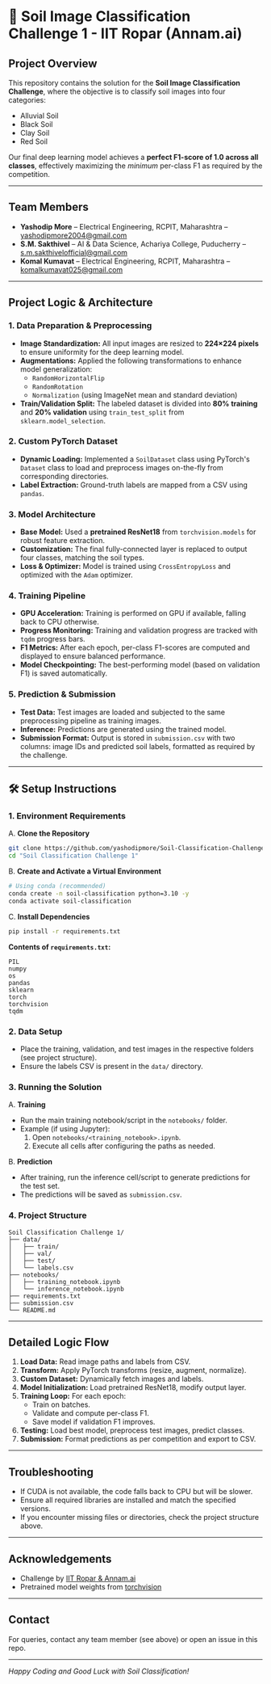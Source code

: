 # 🌱 Soil Image Classification Challenge 1 - IIT Ropar (Annam.ai)

##  Project Overview
This repository contains the solution for the **Soil Image Classification Challenge**, where the objective is to classify soil images into four categories:
- Alluvial Soil
- Black Soil
- Clay Soil
- Red Soil

Our final deep learning model achieves a **perfect F1-score of 1.0 across all classes**, effectively maximizing the *minimum* per-class F1 as required by the competition.

---

##  Team Members
- **Yashodip More** – Electrical Engineering, RCPIT, Maharashtra – yashodipmore2004@gmail.com  
- **S.M. Sakthivel** – AI & Data Science, Achariya College, Puducherry – s.m.sakthivelofficial@gmail.com  
- **Komal Kumavat** – Electrical Engineering, RCPIT, Maharashtra – komalkumavat025@gmail.com

---

##  Project Logic & Architecture

### 1. **Data Preparation & Preprocessing**
- **Image Standardization:** All input images are resized to **224×224 pixels** to ensure uniformity for the deep learning model.
- **Augmentations:** Applied the following transformations to enhance model generalization:
  - `RandomHorizontalFlip`
  - `RandomRotation`
  - `Normalization` (using ImageNet mean and standard deviation)
- **Train/Validation Split:** The labeled dataset is divided into **80% training** and **20% validation** using `train_test_split` from `sklearn.model_selection`.

### 2. **Custom PyTorch Dataset**
- **Dynamic Loading:** Implemented a `SoilDataset` class using PyTorch's `Dataset` class to load and preprocess images on-the-fly from corresponding directories.
- **Label Extraction:** Ground-truth labels are mapped from a CSV using `pandas`.

### 3. **Model Architecture**
- **Base Model:** Used a **pretrained ResNet18** from `torchvision.models` for robust feature extraction.
- **Customization:** The final fully-connected layer is replaced to output four classes, matching the soil types.
- **Loss & Optimizer:** Model is trained using `CrossEntropyLoss` and optimized with the `Adam` optimizer.

### 4. **Training Pipeline**
- **GPU Acceleration:** Training is performed on GPU if available, falling back to CPU otherwise.
- **Progress Monitoring:** Training and validation progress are tracked with `tqdm` progress bars.
- **F1 Metrics:** After each epoch, per-class F1-scores are computed and displayed to ensure balanced performance.
- **Model Checkpointing:** The best-performing model (based on validation F1) is saved automatically.

### 5. **Prediction & Submission**
- **Test Data:** Test images are loaded and subjected to the same preprocessing pipeline as training images.
- **Inference:** Predictions are generated using the trained model.
- **Submission Format:** Output is stored in `submission.csv` with two columns: image IDs and predicted soil labels, formatted as required by the challenge.

---

## 🛠️ Setup Instructions

### 1. Environment Requirements

A. **Clone the Repository**
```bash
git clone https://github.com/yashodipmore/Soil-Classification-Challenge.git
cd "Soil Classification Challenge 1"
```

B. **Create and Activate a Virtual Environment**
```bash
# Using conda (recommended)
conda create -n soil-classification python=3.10 -y
conda activate soil-classification
```

C. **Install Dependencies**
```bash
pip install -r requirements.txt
```
**Contents of `requirements.txt`:**
```
PIL
numpy
os
pandas
sklearn
torch
torchvision
tqdm
```

### 2. Data Setup
- Place the training, validation, and test images in the respective folders (see project structure).
- Ensure the labels CSV is present in the `data/` directory.

### 3. Running the Solution

A. **Training**
- Run the main training notebook/script in the `notebooks/` folder.
- Example (if using Jupyter):
  1. Open `notebooks/<training_notebook>.ipynb`.
  2. Execute all cells after configuring the paths as needed.

B. **Prediction**
- After training, run the inference cell/script to generate predictions for the test set.
- The predictions will be saved as `submission.csv`.

### 4. Project Structure

```
Soil Classification Challenge 1/
├── data/
│   ├── train/
│   ├── val/
│   ├── test/
│   └── labels.csv
├── notebooks/
│   ├── training_notebook.ipynb
│   └── inference_notebook.ipynb
├── requirements.txt
├── submission.csv
└── README.md
```

---

##  Detailed Logic Flow

1. **Load Data:** Read image paths and labels from CSV.
2. **Transform:** Apply PyTorch transforms (resize, augment, normalize).
3. **Custom Dataset:** Dynamically fetch images and labels.
4. **Model Initialization:** Load pretrained ResNet18, modify output layer.
5. **Training Loop:** For each epoch:
   - Train on batches.
   - Validate and compute per-class F1.
   - Save model if validation F1 improves.
6. **Testing:** Load best model, preprocess test images, predict classes.
7. **Submission:** Format predictions as per competition and export to CSV.

---

##  Troubleshooting

- If CUDA is not available, the code falls back to CPU but will be slower.
- Ensure all required libraries are installed and match the specified versions.
- If you encounter missing files or directories, check the project structure above.

---

##  Acknowledgements

- Challenge by [IIT Ropar & Annam.ai](https://annam.ai/)
- Pretrained model weights from [torchvision](https://pytorch.org/vision/stable/index.html)

---

##  Contact

For queries, contact any team member (see above) or open an issue in this repo.

---

*Happy Coding and Good Luck with Soil Classification!*
